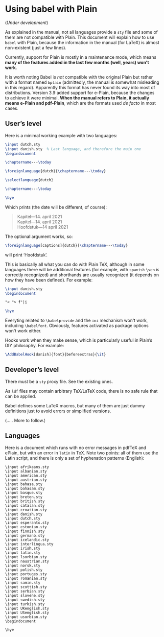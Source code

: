 # Using babel with Plain

(*Under development*)

As explained in the manual, not all languages provide a `sty` file and
some of them are not compatible with Plain. This document will explain
how to use `babel` with Plain, because the information in the manual
(for LaTeX) is almost non-existent (just a few lines).

Currently, support for Plain is mostly in a maintenance mode, which
means **many of the features added in the last few months (well, years)
won't work**.

It is worth noting Babel is *not* compatible with the original Plain
but rather with a format named `bplain` (admittedly, the manual is
somewhat misleading in this regard). Apparently this format has never
found its way into most of distributions. Version 3.9 added support for
e-Plain, because the changes to achieve it were minimal. **When the
manual refers to Plain, it actually means e-Plain and pdf-Plain**, which
are the formats used *de facto* in most cases. 

## User’s level

Here is a minimal working example with two languages:
```tex
\input dutch.sty
\input danish.sty  % Last language, and therefore the main one
\begindocument

\chaptername---\today

\foreignlanguage{dutch}{\chaptername---\today}

\selectlanguage{dutch}

\chaptername---\today

\bye
```
Which prints (the date will be different, of course):
> Kapitel—14. april 2021<br>
> Kapitel—14. april 2021<br>
> Hoofdstuk—14 april 2021

The optional argument works, so:
```tex
\foreignlanguage[captions]{dutch}{\chaptername---\today}
```
will print ‘Hoofdstuk’.

This is basically all what you can do with Plain TeX, although in some
languages there will be additional features (for example, with
`spanish` `\sen` is correctly recognized) and shorthands are usually
recognized (it depends on how they have been defined). For example:
```tex
\input danish.sty
\begindocument

"< "> f"|i

\bye
```

Everyting related to `\babelprovide` and the `ini` mechanism won't work,
including `\babelfont`. Obviously, features activated as package
options won't work either.

Hooks work when they make sense, which is particularly useful in
Plain’s DIY philosophy. For example:
```tex
\AddBabelHook[danish]{font}{beforeextras}{\it}
```

## Developer’s level

There must be a `sty` proxy file. See the existing ones.

As `ldf` files may contain arbitrary TeX/LaTeX code, there is no
safe rule that can be applied.

Babel defines some LaTeX macros, but many of them are just dummy
definitions just to avoid errors or simplified versions.

(..... More to follow.)

## Languages

Here is a document which runs with no error messages in pdfTeX and
ePlain, but with an error in `latin` in TeX. Note two points: all of
them use the Latin script, and there is only a set of hyphenation
patterns (English):
```
\input afrikaans.sty
\input albanian.sty
\input american.sty
\input austrian.sty
\input bahasa.sty
\input bahasam.sty
\input basque.sty
\input breton.sty
\input british.sty
\input catalan.sty
\input croatian.sty
\input danish.sty
\input dutch.sty
\input esperanto.sty
\input estonian.sty
\input finnish.sty
\input germanb.sty
\input icelandic.sty
\input interlingua.sty
\input irish.sty
\input latin.sty
\input lsorbian.sty
\input naustrian.sty
\input norsk.sty
\input polish.sty
\input portuges.sty
\input romanian.sty
\input samin.sty
\input scottish.sty
\input serbian.sty
\input slovene.sty
\input swedish.sty
\input turkish.sty
\input UKenglish.sty
\input USenglish.sty
\input usorbian.sty
\begindocument

\bye


